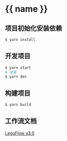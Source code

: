 # {{ name }}

## 项目初始化安装依赖

```sh
$ yarn install
```

## 开发项目

```sh
$ yarn start
# 或者
$ yarn dev
```

## 构建项目

```sh
$ yarn build
```

## 工作流文档

[LegoFlow v3.0](https://legoflow.com/v3/)
